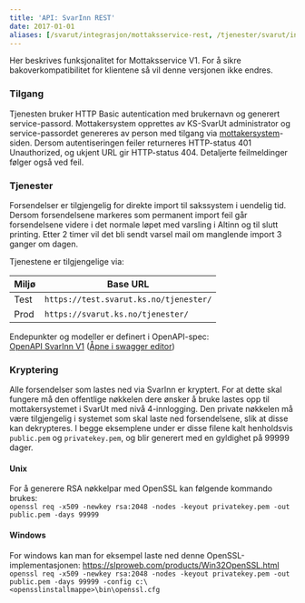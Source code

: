 ```yaml
---
title: 'API: SvarInn REST'
date: 2017-01-01
aliases: [/svarut/integrasjon/mottaksservice-rest, /tjenester/svarut/integrasjon/mottaksservice-rest/]
---
```


Her beskrives funksjonalitet for Mottaksservice V1. For å sikre bakoverkompatibilitet for klientene så vil denne versjonen ikke endres.

### Tilgang

Tjenesten bruker HTTP Basic autentication med brukernavn og generert service-passord. Mottakersystem opprettes av KS-SvarUt administrator og service-passordet genereres av person med tilgang via [mottakersystem](https://svarut.ks.no/mottaker/)-siden. 
Dersom autentiseringen feiler returneres HTTP-status 401 Unauthorized, og ukjent URL gir HTTP-status 404. Detaljerte feilmeldinger følger også ved feil.

### Tjenester

Forsendelser er tilgjengelig for direkte import til sakssystem i uendelig tid. Dersom forsendelsene markeres som permanent import feil går forsendelsene videre i det normale løpet med varsling i Altinn og til slutt printing.
Etter 2 timer vil det bli sendt varsel mail om manglende import 3 ganger om dagen.

Tjenestene er tilgjengelige via:  

| Miljø | Base URL                                  |
|-------|-------------------------------------------|
| Test  | `https://test.svarut.ks.no/tjenester/` |
| Prod  | `https://svarut.ks.no/tjenester/`      |

Endepunkter og modeller er definert i OpenAPI-spec:  
[OpenAPI SvarInn V1](https://developers.fiks.ks.no/api/svarinn-api-v1.json) ([Åpne i swagger editor](https://editor.swagger.io/?url=https://developers.fiks.ks.no/api/svarinn-api-v1.json))

### Kryptering

Alle forsendelser som lastes ned via SvarInn er kryptert. For at dette skal fungere må den offentlige nøkkelen dere ønsker å bruke lastes opp til mottakersystemet i SvarUt med nivå 4-innlogging. 
Den private nøkkelen må være tilgjengelig i systemet som skal laste ned forsendelsene, slik at disse kan dekrypteres. 
I begge eksemplene under er disse filene kalt henholdsvis `public.pem` og `privatekey.pem`, og blir generert med en gyldighet på 99999 dager.

#### Unix
For å generere RSA nøkkelpar med OpenSSL kan følgende kommando brukes:  
`openssl req -x509 -newkey rsa:2048 -nodes -keyout privatekey.pem -out public.pem -days 99999`  

#### Windows
For windows kan man for eksempel laste ned denne OpenSSL-implementasjonen: https://slproweb.com/products/Win32OpenSSL.html   
`openssl req -x509 -newkey rsa:2048 -nodes -keyout privatekey.pem -out public.pem -days 99999 -config c:\<opensslinstallmappe>\bin\openssl.cfg`

